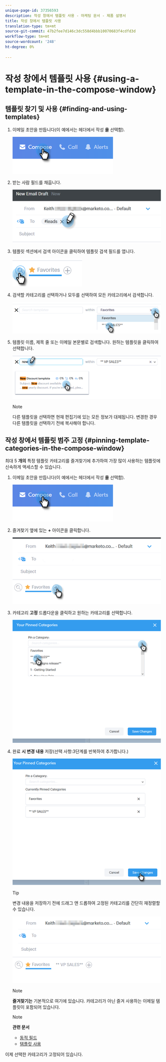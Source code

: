 ```yaml
---
unique-page-id: 37356593
description: 작성 창에서 템플릿 사용 - 마케팅 문서 - 제품 설명서
title: 작성 창에서 템플릿 사용
translation-type: tm+mt
source-git-commit: 47b2fee7d146c3dc558d4bbb10070683f4cdfd3d
workflow-type: tm+mt
source-wordcount: '248'
ht-degree: 0%

---
```



# 작성 창에서 템플릿 사용 {#using-a-template-in-the-compose-window}

## 템플릿 찾기 및 사용 {#finding-and-using-templates}

1. 이메일 초안을 만듭니다(이 예에서는 헤더에서 작성 **을** 선택함).

   ![](assets/one-6.png)

1. 받는 사람 필드를 채웁니다.

   ![](assets/searching-two.png)

1. 템플릿 섹션에서 검색 아이콘을 클릭하여 템플릿 검색 필드를 엽니다.

   ![](assets/searching-three.png)

1. 검색할 카테고리를 선택하거나 모두를 선택하여 모든 카테고리에서 검색합니다.

   ![](assets/searching-four.png)

1. 템플릿 이름, 제목 줄 또는 이메일 본문별로 검색합니다. 원하는 템플릿을 클릭하여 선택합니다.

   ![](assets/searching-five.png)

   >[!NOTE]
   >
   >다른 템플릿을 선택하면 현재 편집기에 있는 모든 정보가 대체됩니다. 변경한 경우 다른 템플릿을 선택하기 전에 복사해야 합니다.

## 작성 창에서 템플릿 범주 고정 {#pinning-template-categories-in-the-compose-window}

최대 5 **개의** 특정 템플릿 카테고리를 즐겨찾기에 추가하여 가장 많이 사용하는 템플릿에 신속하게 액세스할 수 있습니다.

1. 이메일 초안을 만듭니다(이 예에서는 헤더에서 작성 **을** 선택함).

   ![](assets/one-6.png)

1. 즐겨찾기 옆에 있는 **+** 아이콘을 클릭합니다.

   ![](assets/pinning-two.png)

1. 카테고리 **고정** 드롭다운을 클릭하고 원하는 카테고리를 선택합니다.

   ![](assets/pinning-three.png)

1. 완료 **시 변경 내용** 저장(선택 사항:3단계를 반복하여 추가합니다.)

   ![](assets/pinning-four.png)

   >[!TIP]
   >
   >변경 내용을 저장하기 전에 드래그 앤 드롭하여 고정된 카테고리를 간단히 재정렬할 수 있습니다.

   ![](assets/pinning-five.png)

   >[!NOTE]
   >
   >**즐겨찾기는** 기본적으로 여기에 있습니다. 카테고리가 아닌 즐겨 사용하는 이메일 템플릿이 포함되어 있습니다.

   >[!NOTE]
   >
   >**관련 문서**
   >
   >    
   >    
   >    * [동적 필드](http://docs.marketo.com/x/wwDb)
   >    * [템플릿 사용](http://docs.marketo.com/display/DOCS/Templates)


이제 선택한 카테고리가 고정되어 있습니다.